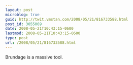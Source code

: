 ```yaml
---
layout: post
microblog: true
guid: http://twit.vmstan.com/2008/05/21/816733588.html
post_id: 3055069
date: 2008-05-21T10:43:15-0600
lastmod: 2008-05-21T10:43:15-0600
type: post
url: /2008/05/21/816733588.html
---
```

Brundage is a massive tool.
